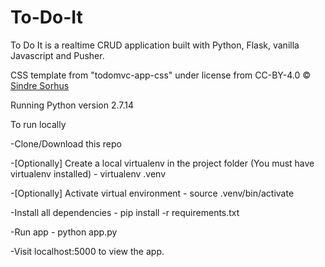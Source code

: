 # To-Do-It


To Do It is a realtime CRUD application built with Python, Flask, vanilla Javascript and Pusher.

CSS template from "todomvc-app-css" under license from CC-BY-4.0 © [Sindre Sorhus](https://sindresorhus.com)

Running Python version 2.7.14

To run locally

-Clone/Download this repo 

-[Optionally] Create a local virtualenv in the project folder (You must have virtualenv installed) - virtualenv .venv

-[Optionally] Activate virtual environment - source .venv/bin/activate

-Install all dependencies - pip install -r requirements.txt

-Run app - python app.py

-Visit localhost:5000 to view the app.